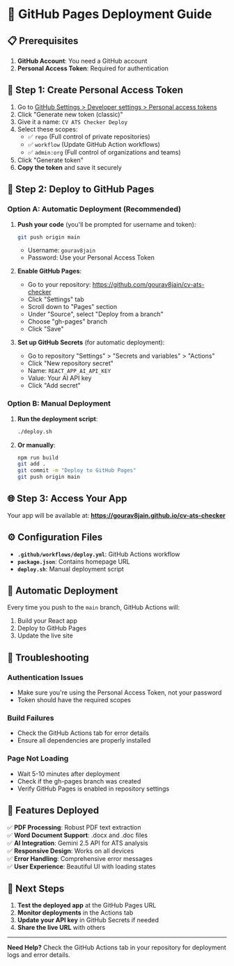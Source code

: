 # 🚀 GitHub Pages Deployment Guide

## 📋 Prerequisites

1. **GitHub Account**: You need a GitHub account
2. **Personal Access Token**: Required for authentication

## 🔐 Step 1: Create Personal Access Token

1. Go to [GitHub Settings > Developer settings > Personal access tokens](https://github.com/settings/tokens)
2. Click "Generate new token (classic)"
3. Give it a name: `CV ATS Checker Deploy`
4. Select these scopes:
   - ✅ `repo` (Full control of private repositories)
   - ✅ `workflow` (Update GitHub Action workflows)
   - ✅ `admin:org` (Full control of organizations and teams)
5. Click "Generate token"
6. **Copy the token** and save it securely

## 🚀 Step 2: Deploy to GitHub Pages

### Option A: Automatic Deployment (Recommended)

1. **Push your code** (you'll be prompted for username and token):
   ```bash
   git push origin main
   ```
   - Username: `gourav8jain`
   - Password: Use your Personal Access Token

2. **Enable GitHub Pages**:
   - Go to your repository: https://github.com/gourav8jain/cv-ats-checker
   - Click "Settings" tab
   - Scroll down to "Pages" section
   - Under "Source", select "Deploy from a branch"
   - Choose "gh-pages" branch
   - Click "Save"

3. **Set up GitHub Secrets** (for automatic deployment):
   - Go to repository "Settings" > "Secrets and variables" > "Actions"
   - Click "New repository secret"
   - Name: `REACT_APP_AI_API_KEY`
   - Value: Your AI API key
   - Click "Add secret"

### Option B: Manual Deployment

1. **Run the deployment script**:
   ```bash
   ./deploy.sh
   ```

2. **Or manually**:
   ```bash
   npm run build
   git add .
   git commit -m "Deploy to GitHub Pages"
   git push origin main
   ```

## 🌐 Step 3: Access Your App

Your app will be available at:
**https://gourav8jain.github.io/cv-ats-checker**

## ⚙️ Configuration Files

- **`.github/workflows/deploy.yml`**: GitHub Actions workflow
- **`package.json`**: Contains homepage URL
- **`deploy.sh`**: Manual deployment script

## 🔄 Automatic Deployment

Every time you push to the `main` branch, GitHub Actions will:
1. Build your React app
2. Deploy to GitHub Pages
3. Update the live site

## 🚨 Troubleshooting

### Authentication Issues
- Make sure you're using the Personal Access Token, not your password
- Token should have the required scopes

### Build Failures
- Check the GitHub Actions tab for error details
- Ensure all dependencies are properly installed

### Page Not Loading
- Wait 5-10 minutes after deployment
- Check if the gh-pages branch was created
- Verify GitHub Pages is enabled in repository settings

## 📱 Features Deployed

✅ **PDF Processing**: Robust PDF text extraction  
✅ **Word Document Support**: .docx and .doc files  
✅ **AI Integration**: Gemini 2.5 API for ATS analysis  
✅ **Responsive Design**: Works on all devices  
✅ **Error Handling**: Comprehensive error messages  
✅ **User Experience**: Beautiful UI with loading states  

## 🎯 Next Steps

1. **Test the deployed app** at the GitHub Pages URL
2. **Monitor deployments** in the Actions tab
3. **Update your API key** in GitHub Secrets if needed
4. **Share the live URL** with others

---

**Need Help?** Check the GitHub Actions tab in your repository for deployment logs and error details. 